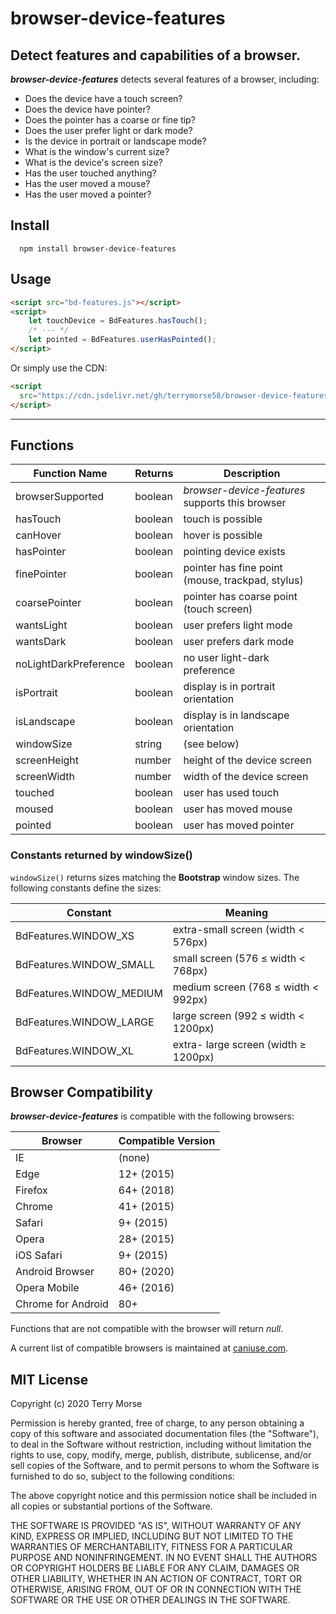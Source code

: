 # browser-device-features

Detect features and capabilities of a browser.
---
***browser-device-features*** detects several features of a browser, including:

* Does the device have a touch screen?
* Does the device have pointer?
* Does the pointer has a coarse or fine tip?
* Does the user prefer light or dark mode?
* Is the device in portrait or landscape mode?
* What is the window's current size?
* What is the device's screen size?
* Has the user touched anything?
* Has the user moved a mouse?
* Has the user moved a pointer?

## Install
```shell script
  npm install browser-device-features
```
## Usage
```html
<script src="bd-features.js"></script>
<script>
    let touchDevice = BdFeatures.hasTouch();
    /* --- */
    let pointed = BdFeatures.userHasPointed();
</script>
```
Or simply use the CDN:
```html
<script
  src="https://cdn.jsdelivr.net/gh/terrymorse58/browser-device-features/bd-features.js">
</script>
```
---
## Functions

Function Name         | Returns   | Description
--------------------- | --------- | -----------
browserSupported      | boolean   | *browser-device-features* supports this browser
hasTouch              | boolean   | touch is possible
canHover              | boolean   | hover is possible
hasPointer            | boolean   | pointing device exists
finePointer           | boolean   | pointer has fine point (mouse, trackpad, stylus)
coarsePointer         | boolean   | pointer has coarse point (touch screen) 
wantsLight            | boolean   | user prefers light mode
wantsDark             | boolean   | user prefers dark mode
noLightDarkPreference | boolean   | no user light-dark preference
isPortrait            | boolean   | display is in portrait orientation
isLandscape           | boolean   | display is in landscape orientation
windowSize            | string    | (see below)
screenHeight          | number    | height of the device screen
screenWidth           | number    | width of the device screen
touched               | boolean   | user has used touch
moused                | boolean   | user has moved mouse
pointed               | boolean   | user has moved pointer

### Constants returned by windowSize()

`windowSize()` returns sizes matching the **Bootstrap** window sizes. The
 following constants define the sizes:

Constant                  | Meaning
------------------------- | -------
BdFeatures.WINDOW_XS      | extra-small screen (width < 576px)
BdFeatures.WINDOW_SMALL   | small screen (576 ≤ width < 768px)
BdFeatures.WINDOW_MEDIUM  | medium screen (768 ≤ width < 992px)
BdFeatures.WINDOW_LARGE   | large screen (992 ≤ width < 1200px)
BdFeatures.WINDOW_XL      | extra- large screen (width ≥ 1200px)

## Browser Compatibility

***browser-device-features*** is compatible with the following browsers:

Browser            | Compatible Version
------------------ | ------------------
IE                 | (none)
Edge               | 12+ (2015)
Firefox            | 64+ (2018)
Chrome             | 41+ (2015)
Safari             | 9+ (2015)
Opera              | 28+ (2015)
iOS Safari         | 9+ (2015)
Android Browser    | 80+ (2020)
Opera Mobile       | 46+ (2016)
Chrome for Android | 80+

Functions that are not compatible with the browser
 will return *null*.
 
A current list of compatible browsers is maintained at
[caniuse.com](https://caniuse.com/#search=media%20query%20pointer).

## MIT License

Copyright (c) 2020 Terry Morse

Permission is hereby granted, free of charge, to any person obtaining a copy
of this software and associated documentation files (the "Software"), to deal
in the Software without restriction, including without limitation the rights
to use, copy, modify, merge, publish, distribute, sublicense, and/or sell
copies of the Software, and to permit persons to whom the Software is
furnished to do so, subject to the following conditions:

The above copyright notice and this permission notice shall be included in all
copies or substantial portions of the Software.

THE SOFTWARE IS PROVIDED "AS IS", WITHOUT WARRANTY OF ANY KIND, EXPRESS OR
IMPLIED, INCLUDING BUT NOT LIMITED TO THE WARRANTIES OF MERCHANTABILITY,
FITNESS FOR A PARTICULAR PURPOSE AND NONINFRINGEMENT. IN NO EVENT SHALL THE
AUTHORS OR COPYRIGHT HOLDERS BE LIABLE FOR ANY CLAIM, DAMAGES OR OTHER
LIABILITY, WHETHER IN AN ACTION OF CONTRACT, TORT OR OTHERWISE, ARISING FROM,
OUT OF OR IN CONNECTION WITH THE SOFTWARE OR THE USE OR OTHER DEALINGS IN THE
SOFTWARE.
